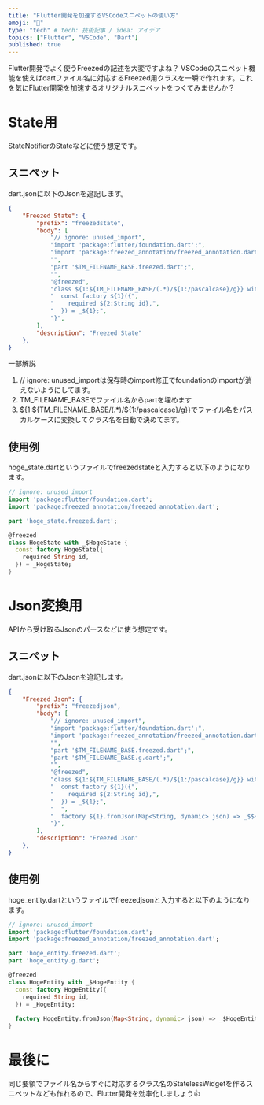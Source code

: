 ```yaml
---
title: "Flutter開発を加速するVSCodeスニペットの使い方"
emoji: "🐙"
type: "tech" # tech: 技術記事 / idea: アイデア
topics: ["Flutter", "VSCode", "Dart"]
published: true
---
```

Flutter開発でよく使うFreezedの記述を大変ですよね？
VSCodeのスニペット機能を使えばdartファイル名に対応するFreezed用クラスを一瞬で作れます。これを気にFlutter開発を加速するオリジナルスニペットをつくてみませんか？
# State用
StateNotifierのStateなどに使う想定です。
## スニペット
dart.jsonに以下のJsonを追記します。
```json:dart.json
{
    "Freezed State": {
        "prefix": "freezedstate",
        "body": [
            "// ignore: unused_import",
            "import 'package:flutter/foundation.dart';",
            "import 'package:freezed_annotation/freezed_annotation.dart';",
            "",
            "part '$TM_FILENAME_BASE.freezed.dart';",
            "",
            "@freezed",
            "class ${1:${TM_FILENAME_BASE/(.*)/${1:/pascalcase}/g}} with _$${1} {",
            "  const factory ${1}({",
            "    required ${2:String id},",
            "  }) = _${1};",
            "}",
        ],
        "description": "Freezed State"
    },
}
```

一部解説
1. // ignore: unused_importは保存時のimport修正でfoundationのimportが消えないようにしてます。
2. TM_FILENAME_BASEでファイル名からpartを埋めます
3. ${1:${TM_FILENAME_BASE/(.*)/${1:/pascalcase}/g}}でファイル名をパスカルケースに変換してクラス名を自動で決めてます。

## 使用例
hoge_state.dartというファイルでfreezedstateと入力すると以下のようになります。
```dart:hoge_state.dart
// ignore: unused_import
import 'package:flutter/foundation.dart';
import 'package:freezed_annotation/freezed_annotation.dart';

part 'hoge_state.freezed.dart';

@freezed
class HogeState with _$HogeState {
  const factory HogeState({
    required String id,
  }) = _HogeState;
}
```
# Json変換用
APIから受け取るJsonのパースなどに使う想定です。
## スニペット
dart.jsonに以下のJsonを追記します。
```json:dart.json
{
    "Freezed Json": {
        "prefix": "freezedjson",
        "body": [
            "// ignore: unused_import",
            "import 'package:flutter/foundation.dart';",
            "import 'package:freezed_annotation/freezed_annotation.dart';",
            "",
            "part '$TM_FILENAME_BASE.freezed.dart';",
            "part '$TM_FILENAME_BASE.g.dart';",
            "",
            "@freezed",
            "class ${1:${TM_FILENAME_BASE/(.*)/${1:/pascalcase}/g}} with _$${1} {",
            "  const factory ${1}({",
            "    required ${2:String id},",
            "  }) = _${1};",
            "  ",
            "  factory ${1}.fromJson(Map<String, dynamic> json) => _$${1}FromJson(json);",
            "}",
        ],
        "description": "Freezed Json"
    },
}
```
## 使用例
hoge_entity.dartというファイルでfreezedjsonと入力すると以下のようになります。
```dart:hoge_entity.dart
// ignore: unused_import
import 'package:flutter/foundation.dart';
import 'package:freezed_annotation/freezed_annotation.dart';

part 'hoge_entity.freezed.dart';
part 'hoge_entity.g.dart';

@freezed
class HogeEntity with _$HogeEntity {
  const factory HogeEntity({
    required String id,
  }) = _HogeEntity;
  
  factory HogeEntity.fromJson(Map<String, dynamic> json) => _$HogeEntityFromJson(json);
}
```

# 最後に
同じ要領でファイル名からすぐに対応するクラス名のStatelessWidgetを作るスニペットなども作れるので、Flutter開発を効率化しましょう👍